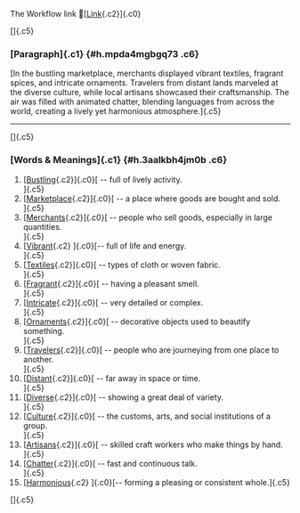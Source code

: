 The Workflow link
👏[[Link](https://www.google.com/url?q=http://www.google.com&sa=D&source=editors&ust=1757031539432259&usg=AOvVaw3ubdwSk3orqI1lbXdaCMWv){.c2}]{.c0}

[]{.c5}

### [Paragraph]{.c1} {#h.mpda4mgbgq73 .c6}

[In the bustling marketplace, merchants displayed vibrant textiles,
fragrant spices, and intricate ornaments. Travelers from distant lands
marveled at the diverse culture, while local artisans showcased their
craftsmanship. The air was filled with animated chatter, blending
languages from across the world, creating a lively yet harmonious
atmosphere.]{.c5}

------------------------------------------------------------------------

[]{.c5}

### [Words & Meanings]{.c1} {#h.3aalkbh4jm0b .c6}

1.  [[Bustling](https://www.google.com/url?q=http://www.google.com&sa=D&source=editors&ust=1757031539433222&usg=AOvVaw0MsTUkKk_vvuh9qcpCfBlr){.c2}]{.c0}[ --
    full of lively activity.\
    ]{.c5}
2.  [[Marketplace](https://www.google.com/url?q=http://www.google.com&sa=D&source=editors&ust=1757031539433452&usg=AOvVaw1eKQGGSsTntjUxBWL_Ilre){.c2}]{.c0}[ --
    a place where goods are bought and sold.\
    ]{.c5}
3.  [[Merchants](https://www.google.com/url?q=http://www.google.com&sa=D&source=editors&ust=1757031539433639&usg=AOvVaw1F_I0pL8svHeqrUqpsWrcJ){.c2}]{.c0}[ --
    people who sell goods, especially in large quantities.\
    ]{.c5}
4.  [[Vibrant](https://www.google.com/url?q=http://www.google.com&sa=D&source=editors&ust=1757031539433880&usg=AOvVaw3Re-B_qLA9x7pMyaPo5_1a){.c2}
    ]{.c0}[-- full of life and energy.\
    ]{.c5}
5.  [[Textiles](https://www.google.com/url?q=http://www.google.com&sa=D&source=editors&ust=1757031539434089&usg=AOvVaw0yGBng-HA3lRNOjMUJk5v6){.c2}]{.c0}[ --
    types of cloth or woven fabric.\
    ]{.c5}
6.  [[Fragrant](https://www.google.com/url?q=http://www.google.com&sa=D&source=editors&ust=1757031539434357&usg=AOvVaw2QqwusvRzlm2tKeIPsUoK3){.c2}]{.c0}[ --
    having a pleasant smell.\
    ]{.c5}
7.  [[Intricate](https://www.google.com/url?q=http://www.google.com&sa=D&source=editors&ust=1757031539434573&usg=AOvVaw0QSfnlx3JIjzO99EJmvmf7){.c2}]{.c0}[ --
    very detailed or complex.\
    ]{.c5}
8.  [[Ornaments](https://www.google.com/url?q=http://www.google.com&sa=D&source=editors&ust=1757031539434800&usg=AOvVaw3sK0CumXrNpou9V_Hc1KpM){.c2}]{.c0}[ --
    decorative objects used to beautify something.\
    ]{.c5}
9.  [[Travelers](https://www.google.com/url?q=http://www.google.com&sa=D&source=editors&ust=1757031539435101&usg=AOvVaw1EyAsTbAykKfg5Gjq2ylap){.c2}]{.c0}[ --
    people who are journeying from one place to another.\
    ]{.c5}
10. [[Distant](https://www.google.com/url?q=http://www.google.com&sa=D&source=editors&ust=1757031539435436&usg=AOvVaw0YOIzEUaQdoz2VcbLdjTHM){.c2}]{.c0}[ --
    far away in space or time.\
    ]{.c5}
11. [[Diverse](https://www.google.com/url?q=http://www.google.com&sa=D&source=editors&ust=1757031539435680&usg=AOvVaw3dSh7HVlQKIE6G4T1TuFdD){.c2}]{.c0}[ --
    showing a great deal of variety.\
    ]{.c5}
12. [[Culture](https://www.google.com/url?q=http://www.google.com&sa=D&source=editors&ust=1757031539435884&usg=AOvVaw2wbJ0y2DwvtKkizPgwRoIR){.c2}]{.c0}[ --
    the customs, arts, and social institutions of a group.\
    ]{.c5}
13. [[Artisans](https://www.google.com/url?q=http://www.google.com&sa=D&source=editors&ust=1757031539436160&usg=AOvVaw1IpH9KpvzYg4g8tJN81df5){.c2}]{.c0}[ --
    skilled craft workers who make things by hand.\
    ]{.c5}
14. [[Chatter](https://www.google.com/url?q=http://www.google.com&sa=D&source=editors&ust=1757031539436425&usg=AOvVaw277pvnUAvbLT41fibwmFys){.c2}]{.c0}[ --
    fast and continuous talk.\
    ]{.c5}
15. [[Harmonious](https://www.google.com/url?q=http://www.google.com&sa=D&source=editors&ust=1757031539436610&usg=AOvVaw0C_k13th3tyH-cpZaqm9e-){.c2}
    ]{.c0}[-- forming a pleasing or consistent whole.]{.c5}

[]{.c5}
